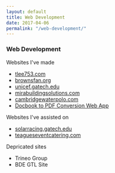 ```yaml
---
layout: default
title: Web Development
date: 2017-04-06
permalink: "/web-development/"
---
```


<section class="portfolio-page" style="background-image: url(/assets/img/portfolio/web-development/background.jpg);">

<div class="portfolio-content" markdown="1">

### Web Development

Websites I've made
- [tlee753.com](http://tlee753.com)
- [brownsfan.org](https://brownsfan.org)
- [unicef.gatech.edu](http://unicef.gatech.edu)
- [mirabuildingsolutions.com](http://mirabuildingsolutions.com)
- [cambridgewaterpolo.com](http://cambridgewaterpolo.com)
- [Docbook to PDF Conversion Web App](http://docbook.tlee753.com)

Websites I've assisted on
- [solarracing.gatech.edu](https://solarracing.gatech.edu)
- [teagueseventcatering.com](http://teagueseventcatering.com)

Depricated sites
- Trineo Group
- BDE GTL Site

</div>

</section>